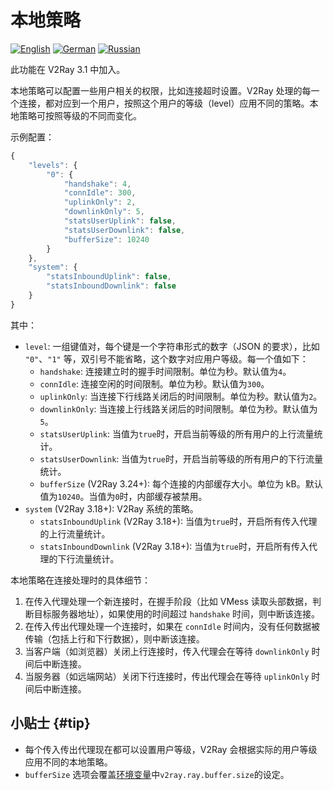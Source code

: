 # 本地策略

[![English][1]][2] [![German][3]][4] [![Russian][5]][6]

[1]: ../resources/english.svg
[2]: https://www.v2ray.com/en/configuration/policy.html
[3]: ../resources/german.svg
[4]: https://www.v2ray.com/de/configuration/policy.html
[5]: ../resources/russian.svg
[6]: https://www.v2ray.com/ru/configuration/policy.html

此功能在 V2Ray 3.1 中加入。

本地策略可以配置一些用户相关的权限，比如连接超时设置。V2Ray 处理的每一个连接，都对应到一个用户，按照这个用户的等级（level）应用不同的策略。本地策略可按照等级的不同而变化。

示例配置：

```javascript
{
    "levels": {
        "0": {
            "handshake": 4,
            "connIdle": 300,
            "uplinkOnly": 2,
            "downlinkOnly": 5,
            "statsUserUplink": false,
            "statsUserDownlink": false,
            "bufferSize": 10240
        }
    },
    "system": {
        "statsInboundUplink": false,
        "statsInboundDownlink": false
    }
}
```

其中：

* `level`: 一组键值对，每个键是一个字符串形式的数字（JSON 的要求），比如 `"0"`、`"1"` 等，双引号不能省略，这个数字对应用户等级。每一个值如下：
  * `handshake`: 连接建立时的握手时间限制。单位为秒。默认值为`4`。
  * `connIdle`: 连接空闲的时间限制。单位为秒。默认值为`300`。
  * `uplinkOnly`: 当连接下行线路关闭后的时间限制。单位为秒。默认值为`2`。
  * `downlinkOnly`: 当连接上行线路关闭后的时间限制。单位为秒。默认值为`5`。
  * `statsUserUplink`: 当值为`true`时，开启当前等级的所有用户的上行流量统计。
  * `statsUserDownlink`: 当值为`true`时，开启当前等级的所有用户的下行流量统计。
  * `bufferSize` (V2Ray 3.24+): 每个连接的内部缓存大小。单位为 kB。默认值为`10240`。当值为`0`时，内部缓存被禁用。
* `system` (V2Ray 3.18+): V2Ray 系统的策略。
  * `statsInboundUplink` (V2Ray 3.18+): 当值为`true`时，开启所有传入代理的上行流量统计。
  * `statsInboundDownlink` (V2Ray 3.18+): 当值为`true`时，开启所有传入代理的下行流量统计。

本地策略在连接处理时的具体细节：

1. 在传入代理处理一个新连接时，在握手阶段（比如 VMess 读取头部数据，判断目标服务器地址），如果使用的时间超过 `handshake` 时间，则中断该连接。
1. 在传入传出代理处理一个连接时，如果在 `connIdle` 时间内，没有任何数据被传输（包括上行和下行数据），则中断该连接。
1. 当客户端（如浏览器）关闭上行连接时，传入代理会在等待 `downlinkOnly` 时间后中断连接。
1. 当服务器（如远端网站）关闭下行连接时，传出代理会在等待 `uplinkOnly` 时间后中断连接。

## 小贴士 {#tip}

* 每个传入传出代理现在都可以设置用户等级，V2Ray 会根据实际的用户等级应用不同的本地策略。
* `bufferSize` 选项会覆盖[环境变量](env.md#buffer-size)中`v2ray.ray.buffer.size`的设定。
